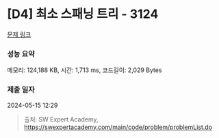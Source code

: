 # [D4] 최소 스패닝 트리 - 3124 

[문제 링크](https://swexpertacademy.com/main/code/problem/problemDetail.do?contestProbId=AV_mSnmKUckDFAWb) 

### 성능 요약

메모리: 124,188 KB, 시간: 1,713 ms, 코드길이: 2,029 Bytes

### 제출 일자

2024-05-15 12:29



> 출처: SW Expert Academy, https://swexpertacademy.com/main/code/problem/problemList.do